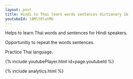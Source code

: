 ```yaml
---
layout: post
title: Hindi to Thai learn words sentences dictionary 16 
youtubeId: l8Mlt0lutMU
---
```

 
 
Helps to learn Thai words and sentences for Hindi speakers.

Opportunitiy to repeat the words sentences. 

Practice Thai language. 
 
{% include youtubePlayer.html id=page.youtubeId %}
 
 
{% include analytics.html %}